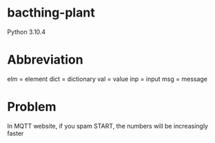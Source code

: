 # bacthing-plant
Python 3.10.4

# Abbreviation
elm = element
dict = dictionary
val = value
inp = input
msg = message


# Problem
In MQTT website, if you spam START, the numbers will be increasingly faster